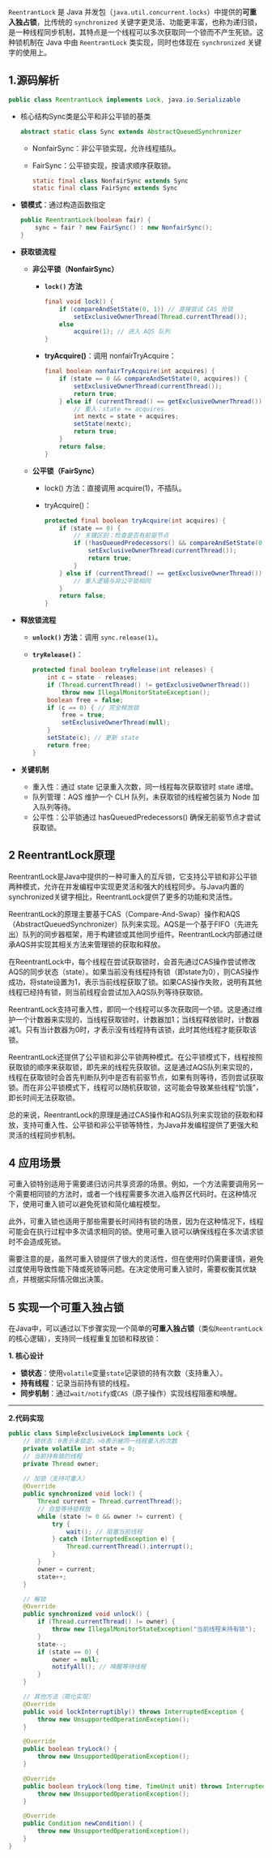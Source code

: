 `ReentrantLock` 是 Java 并发包（`java.util.concurrent.locks`）中提供的**可重入独占锁**，比传统的 `synchronized` 关键字更灵活、功能更丰富，也称为递归锁，是一种线程同步机制，其特点是一个线程可以多次获取同一个锁而不产生死锁。这种锁机制在 Java 中由 `ReentrantLock` 类实现，同时也体现在 `synchronized` 关键字的使用上。

## 1.源码解析

```java
public class ReentrantLock implements Lock, java.io.Serializable
```

- 核心结构Sync类是公平和非公平锁的基类

  ```java
  abstract static class Sync extends AbstractQueuedSynchronizer
  ```

  - NonfairSync：非公平锁实现，允许线程插队。

  - FairSync：公平锁实现，按请求顺序获取锁。

    ```java
    static final class NonfairSync extends Sync
    static final class FairSync extends Sync
    ```

- **锁模式**：通过构造函数指定

  ```java
  public ReentrantLock(boolean fair) {
      sync = fair ? new FairSync() : new NonfairSync();
  }
  ```

- **获取锁流程**

  - **非公平锁（NonfairSync）**

    - **`lock()` 方法**

      ```java
      final void lock() {
          if (compareAndSetState(0, 1)) // 直接尝试 CAS 抢锁
              setExclusiveOwnerThread(Thread.currentThread());
          else
              acquire(1); // 进入 AQS 队列
      }
      ```

    - **tryAcquire()**：调用 nonfairTryAcquire：

      ```java
      final boolean nonfairTryAcquire(int acquires) {
          if (state == 0 && compareAndSetState(0, acquires)) {
              setExclusiveOwnerThread(currentThread());
              return true;
          } else if (currentThread() == getExclusiveOwnerThread()) {
              // 重入：state += acquires
              int nextc = state + acquires;
              setState(nextc);
              return true;
          }
          return false;
      }
      ```

      

  - **公平锁（FairSync）**

    - lock() 方法：直接调用 acquire(1)，不插队。

    - tryAcquire()：

      ```java
      protected final boolean tryAcquire(int acquires) {
          if (state == 0) {
              // 关键区别：检查是否有前驱节点
              if (!hasQueuedPredecessors() && compareAndSetState(0, acquires)) {
                  setExclusiveOwnerThread(currentThread());
                  return true;
              }
          } else if (currentThread() == getExclusiveOwnerThread()) {
              // 重入逻辑与非公平锁相同
          }
          return false;
      }
      ```

- **释放锁流程**

  - **`unlock()` 方法**：调用 `sync.release(1)`。

  - **`tryRelease()`**：

    ```java
    protected final boolean tryRelease(int releases) {
        int c = state - releases;
        if (Thread.currentThread() != getExclusiveOwnerThread())
            throw new IllegalMonitorStateException();
        boolean free = false;
        if (c == 0) { // 完全释放锁
            free = true;
            setExclusiveOwnerThread(null);
        }
        setState(c); // 更新 state
        return free;
    }
    ```

- **关键机制**

  - 重入性：通过 state 记录重入次数，同一线程每次获取锁时 state 递增。
  - 队列管理：AQS 维护一个 CLH 队列，未获取锁的线程被包装为 Node 加入队列等待。
  - 公平性：公平锁通过 hasQueuedPredecessors() 确保无前驱节点才尝试获取锁。

## 2 ReentrantLock原理

ReentrantLock是Java中提供的一种可重入的互斥锁，它支持公平锁和非公平锁两种模式，允许在并发编程中实现更灵活和强大的线程同步。与Java内置的synchronized关键字相比，ReentrantLock提供了更多的功能和灵活性。

ReentrantLock的原理主要基于CAS（Compare-And-Swap）操作和AQS（AbstractQueuedSynchronizer）队列来实现。AQS是一个基于FIFO（先进先出）队列的同步器框架，用于构建锁或其他同步组件。ReentrantLock内部通过继承AQS并实现其相关方法来管理锁的获取和释放。

在ReentrantLock中，每个线程在尝试获取锁时，会首先通过CAS操作尝试修改AQS的同步状态（state）。如果当前没有线程持有锁（即state为0），则CAS操作成功，将state设置为1，表示当前线程获取了锁。如果CAS操作失败，说明有其他线程已经持有锁，则当前线程会尝试加入AQS队列等待获取锁。

ReentrantLock支持可重入性，即同一个线程可以多次获取同一个锁。这是通过维护一个计数器来实现的，当线程获取锁时，计数器加1；当线程释放锁时，计数器减1。只有当计数器为0时，才表示没有线程持有该锁，此时其他线程才能获取该锁。

ReentrantLock还提供了公平锁和非公平锁两种模式。在公平锁模式下，线程按照获取锁的顺序来获取锁，即先来的线程先获取锁。这是通过AQS队列来实现的，线程在获取锁时会首先判断队列中是否有前驱节点，如果有则等待，否则尝试获取锁。而在非公平锁模式下，线程可以随机获取锁，这可能会导致某些线程“饥饿”，即长时间无法获取锁。

总的来说，ReentrantLock的原理是通过CAS操作和AQS队列来实现锁的获取和释放，支持可重入性、公平锁和非公平锁等特性，为Java并发编程提供了更强大和灵活的线程同步机制。

## 4 应用场景

可重入锁特别适用于需要递归访问共享资源的场景。例如，一个方法需要调用另一个需要相同锁的方法时，或者一个线程需要多次进入临界区代码时。在这种情况下，使用可重入锁可以避免死锁和简化编程模型。

此外，可重入锁也适用于那些需要长时间持有锁的场景，因为在这种情况下，线程可能会在执行过程中多次请求相同的锁。使用可重入锁可以确保线程在多次请求锁时不会造成死锁。

需要注意的是，虽然可重入锁提供了很大的灵活性，但在使用时仍需要谨慎，避免过度使用导致性能下降或死锁等问题。在决定使用可重入锁时，需要权衡其优缺点，并根据实际情况做出决策。



## 5 实现一个可重入独占锁

在Java中，可以通过以下步骤实现一个简单的**可重入独占锁**（类似`ReentrantLock`的核心逻辑），支持同一线程重复加锁和释放锁：

**1. 核心设计**

- **锁状态**：使用`volatile`变量`state`记录锁的持有次数（支持重入）。
- **持有线程**：记录当前持有锁的线程。
- **同步机制**：通过`wait/notify`或`CAS`（原子操作）实现线程阻塞和唤醒。

****

**2.代码实现**

```java
public class SimpleExclusiveLock implements Lock {
    // 锁状态：0表示未锁定，>0表示被同一线程重入的次数
    private volatile int state = 0;
    // 当前持有锁的线程
    private Thread owner;
    
    // 加锁（支持可重入）
    @Override
    public synchronized void lock() {
        Thread current = Thread.currentThread();
        // 自旋等待锁释放
        while (state != 0 && owner != current) {
            try {
                wait(); // 阻塞当前线程
            } catch (InterruptedException e) {
                Thread.currentThread().interrupt();
            }
        }
        owner = current;
        state++;
    }

    // 解锁
    @Override
    public synchronized void unlock() {
        if (Thread.currentThread() != owner) {
            throw new IllegalMonitorStateException("当前线程未持有锁");
        }
        state--;
        if (state == 0) {
            owner = null;
            notifyAll(); // 唤醒等待线程
        }
    }

    // 其他方法（简化实现）
    @Override
    public void lockInterruptibly() throws InterruptedException {
        throw new UnsupportedOperationException();
    }

    @Override
    public boolean tryLock() {
        throw new UnsupportedOperationException();
    }

    @Override
    public boolean tryLock(long time, TimeUnit unit) throws InterruptedException {
        throw new UnsupportedOperationException();
    }

    @Override
    public Condition newCondition() {
        throw new UnsupportedOperationException();
    }
}
```
